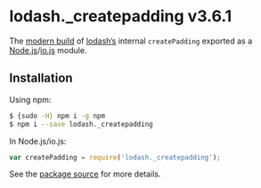 # lodash._createpadding v3.6.1

The [modern build](https://github.com/lodash/lodash/wiki/Build-Differences) of [lodash’s](https://lodash.com/) internal `createPadding` exported as a [Node.js](http://nodejs.org/)/[io.js](https://iojs.org/) module.

## Installation

Using npm:

```bash
$ {sudo -H} npm i -g npm
$ npm i --save lodash._createpadding
```

In Node.js/io.js:

```js
var createPadding = require('lodash._createpadding');
```

See the [package source](https://github.com/lodash/lodash/blob/3.6.1-npm-packages/lodash._createpadding) for more details.
